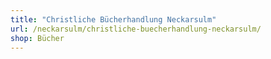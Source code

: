 ```yaml
---
title: "Christliche Bücherhandlung Neckarsulm"
url: /neckarsulm/christliche-buecherhandlung-neckarsulm/
shop: Bücher
---
```

